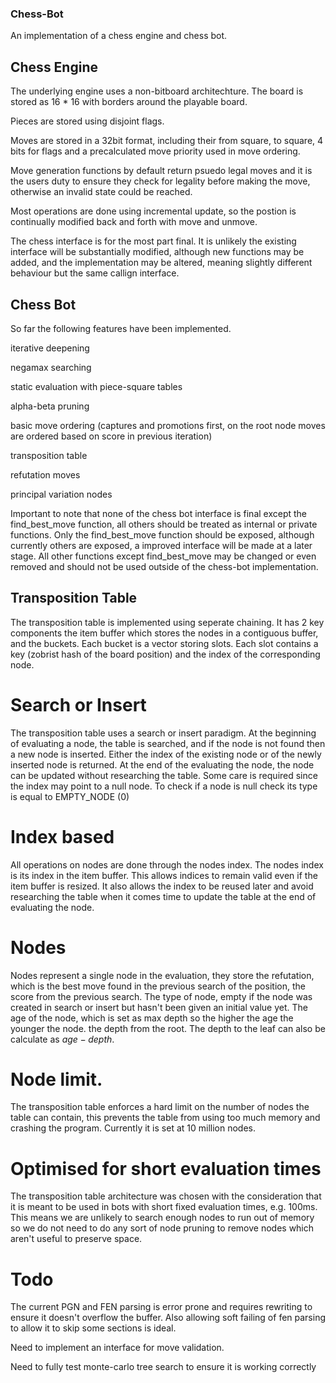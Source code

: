 ### Chess-Bot

An implementation of a chess engine and chess bot.

## Chess Engine

The underlying engine uses a non-bitboard architechture. The board is stored as 16 * 16 with borders around the playable board.

Pieces are stored using disjoint flags.

Moves are stored in a 32bit format, including their from square, to square, 4 bits for flags and a precalculated move priority used in move ordering.

Move generation functions by default return psuedo legal moves and it is the users duty to ensure they check for legality before making the move, otherwise an invalid state could be reached.

Most operations are done using incremental update, so the postion is continually modified back and forth with move and unmove.

The chess interface is for the most part final. It is unlikely the existing interface will be substantially modified, although new functions may be added, and the implementation may be altered, meaning slightly different behaviour but the same callign interface.

## Chess Bot

So far the following features have been implemented.

iterative deepening

negamax searching

static evaluation with piece-square tables

alpha-beta pruning

basic move ordering (captures and promotions first, on the root node moves are ordered based on score in previous iteration)

transposition table

refutation moves

principal variation nodes

Important to note that none of the chess bot interface is final except the find_best_move function, all others should be treated as internal or private functions. Only the find_best_move function should be exposed, although currently others are exposed, a improved interface will be made at a later stage. All other functions except find_best_move may be changed or even removed and should not be used outside of the chess-bot implementation.

## Transposition Table

The transposition table is implemented using seperate chaining. It has 2 key components the item buffer which stores the nodes in a contiguous buffer, and the buckets. Each bucket is a vector storing slots. Each slot contains a key (zobrist hash of the board position) and the index of the corresponding node.

# Search or Insert

The transposition table uses a search or insert paradigm. At the beginning of evaluating a node, the table is searched, and if the node is not found then a new node is inserted. Either the index of the existing node or of the newly inserted node is returned. At the end of the evaluating the node, the node can be updated without researching the table. Some care is required since the index may point to a null node. To check if a node is null check its type is equal to EMPTY_NODE (0)

# Index based

All operations on nodes are done through the nodes index. The nodes index is its index in the item buffer. This allows indices to remain valid even if the item buffer is resized. It also allows the index to be reused later and avoid researching the table when it comes time to update the table at the end of evaluating the node.

# Nodes

Nodes represent a single node in the evaluation, they store the refutation, which is the best move found in the previous search of the position, the score from the previous search. The type of node, empty if the node was created in search or insert but hasn't been given an initial value yet. The age of the node, which is set as max depth so the higher the age the younger the node. the depth from the root. The depth to the leaf can also be calculate as $age - depth$.

# Node limit.

The transposition table enforces a hard limit on the number of nodes the table can contain, this prevents the table from using too much memory and crashing the program. Currently it is set at 10 million nodes.

# Optimised for short evaluation times

The transposition table architecture was chosen with the consideration that it is meant to be used in bots with short fixed evaluation times, e.g. 100ms. This means we are unlikely to search enough nodes to run out of memory so we do not need to do any sort of node pruning to remove nodes which aren't useful to preserve space.

# Todo

The current PGN and FEN parsing is error prone and requires rewriting to ensure it doesn't overflow the buffer. Also allowing soft failing of fen parsing to allow it to skip some sections is ideal.

Need to implement an interface for move validation.

Need to fully test monte-carlo tree search to ensure it is working correctly

